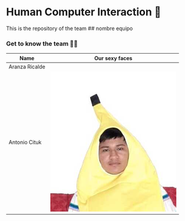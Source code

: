 # Human Computer Interaction 🤖

This is the repository of the team ## nombre equipo

### Get to know the team 🐙✨

| Name          | Our sexy faces |
| ------------- | ------------- |
| Aranza Ricalde  |   |
| Antonio Cituk  |![tonycituk](assets/IMG-20210302-WA0049.jpg "tonycituk") |
